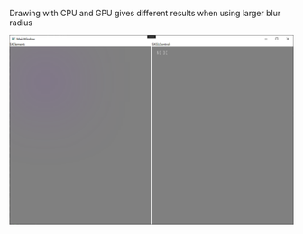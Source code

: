 Drawing with CPU and GPU gives different results when using larger blur radius

![image](https://github.com/xiejiang2014/SkiaSharpBlurTest/blob/main/Snipaste_2022-07-12_22-44-02.png)
